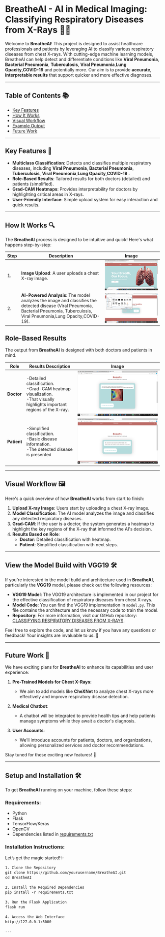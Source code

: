 # BreatheAI - **AI in Medical Imaging: Classifying Respiratory Diseases from X-Rays** 🤖💡

Welcome to **BreatheAI**! This project is designed to assist healthcare professionals and patients by leveraging AI to classify various respiratory diseases from chest X-rays. With cutting-edge machine learning models, BreatheAI can help detect and differentiate conditions like **Viral Pneumonia**, **Bacterial Pneumonia**, **Tuberculosis**, **Viral Pneumonia**,**Lung Opacity**,**COVID-19**  and potentially more. Our aim is to provide **accurate, interpretable results** that support quicker and more effective diagnoses.

---

## Table of Contents 📚

- [Key Features](#key-features-🚀)
- [How It Works](#how-it-works-🔍)
- [Visual Workflow](#visual-workflow-🖼️)
- [Example Output](#example-output-📊)
- [Future Work](#future-work-🚀)

---

## Key Features 🚀

- **Multiclass Classification**: Detects and classifies multiple respiratory diseases, including **Viral Pneumonia**, **Bacterial Pneumonia**, **Tuberculosis**, **Viral Pneumonia**,**Lung Opacity**,**COVID-19** .
- **Role-Based Results**: Tailored results for both doctors (detailed) and patients (simplified).
- **Grad-CAM Heatmaps**: Provides interpretability for doctors by highlighting critical areas in X-rays.
- **User-Friendly Interface**: Simple upload system for easy interaction and quick results.

---

## How It Works 🔍

The **BreatheAI** process is designed to be intuitive and quick! Here's what happens step-by-step:

| Step | Description | Image |
|------|-------------|-------|
| 1.   | **Image Upload**: A user uploads a chest X-ray image. | ![Upload Image](https://github.com/fatma2123456/BreatheAI-Website/blob/main/images/website_20241025_184029_0000.png) |
| 2.   | **AI-Powered Analysis**: The model analyzes the image and classifies the detected disease (Viral Pneumonia, Bacterial Pneumonia, Tuberculosis, Viral Pneumonia,Lung Opacity,COVID-19). | ![AI Analysis](https://github.com/fatma2123456/BreatheAI-Website/blob/main/images/website3_20241025_184058_0000.png) |



## Role-Based Results
The output from **BreatheAI** is designed with both doctors and patients in mind.

| Role     | Results Description                                       | Image                         |
|----------|----------------------------------------------------------|-------------------------------|
| **Doctor** |  -Detailed classification.<br> -Grad-CAM heatmap visualization.<br> -That visually highlights important regions of the X-ray. | ![Doctor Results](https://github.com/fatma2123456/BreatheAI-Website/blob/main/images/gradcam_20241025_184120_0000.png) | 
| **Patient** |  -Simplified classification.<br> -Basic disease information.<br>-The detected disease is presented  | ![Patient Results](https://github.com/fatma2123456/BreatheAI-Website/blob/main/images/patient_20241025_184127_0000.png) | 

---


## Visual Workflow 🖼️

Here's a quick overview of how **BreatheAI** works from start to finish:


1. **Upload X-ray Image**: Users start by uploading a chest X-ray image.
2. **Model Classification**: The AI model analyzes the image and classifies any detected respiratory diseases.
3. **Grad-CAM**: If the user is a doctor, the system generates a heatmap to highlight the key regions of the X-ray that informed the AI's decision.
4. **Results Based on Role**:
   - **Doctor**: Detailed classification with heatmap.
   - **Patient**: Simplified classification with next steps.
     
----
## View the Model Build with VGG19 🛠️

If you're interested in the model build and architecture used in **BreatheAI**, particularly the **VGG19** model, please check out the following resources:

- **VGG19 Model**: The VGG19 architecture is implemented in our project for the effective classification of respiratory diseases from chest X-rays.
- **Model Code**: You can find the VGG19 implementation in `model.py`. This file contains the architecture and the necessary code to train the model.
- **Repository**: For more information, visit our GitHub repository: [CLASSIFYING RESPIRATORY DISEASES FROM X-RAYS](https://github.com/fatma2123456/CLASSIFYING-RESPIRATORY-DISEASES-FROM-X-RAYS).

Feel free to explore the code, and let us know if you have any questions or feedback! Your insights are invaluable to us. 🙏


---
## Future Work 🚀

We have exciting plans for **BreatheAI** to enhance its capabilities and user experience:

1. **Pre-Trained Models for Chest X-Rays**:
   - We aim to add models like **CheXNet** to analyze chest X-rays more effectively and improve respiratory disease detection.

2. **Medical Chatbot**:
   - A chatbot will be integrated to provide health tips and help patients manage symptoms while they await a doctor's diagnosis.

3. **User Accounts**:
   - We'll introduce accounts for patients, doctors, and organizations, allowing personalized services and doctor recommendations.

Stay tuned for these exciting new features! 🙌

---

## Setup and Installation 🛠️

To get **BreatheAI** running on your machine, follow these steps:

### Requirements:

- Python 
- Flask
- TensorFlow/Keras
- OpenCV
- Dependencies listed in <a href="https://github.com/fatma2123456/BreatheAI-Website/blob/main/requirements.txt">requirements.txt</a>


### Installation Instructions:

Let’s get the magic started!✨

```bush
1. Clone the Repository
git clone https://github.com/yourusername/BreatheAI.git
cd BreatheAI

2. Install the Required Dependencies
pip install -r requirements.txt

3. Run the Flask Application
flask run

4. Access the Web Interface
http://127.0.0.1:5000

---
